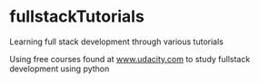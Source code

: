 # fullstackTutorials
Learning full stack development through various tutorials

Using free courses found at www.udacity.com to study fullstack development using python
